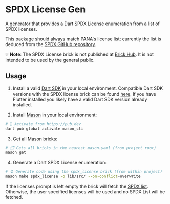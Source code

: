 # SPDX License Gen

A generator that provides a Dart SPDX License enumeration from a list of SPDX licenses.

This package should always match [PANA's](https://github.com/dart-lang/pana/blob/master/third_party/spdx/update_licenses.dart) license list; currently the list is deduced from the [SPDX GitHub repository](https://github.com/spdx/license-list-data/tree/main/json/details).

💡 **Note**: The SPDX License brick is not published at [Brick Hub](brickhub.dev). It is not intended to be used by the general public.

## Usage

1. Install a valid [Dart SDK](https://dart.dev/get-dart) in your local environment. Compatible Dart SDK versions with the SPDX license brick can be found [here](https://github.com/VeryGoodOpenSource/very_good_cli/blob/main/tool/spdx_license/hooks/pubspec.yaml). If you have Flutter installed you likely have a valid Dart SDK version already installed.

2. Install [Mason](https://github.com/felangel/mason/tree/master/packages/mason_cli#installation) in your local environment:

```sh
# 🎯 Activate from https://pub.dev
dart pub global activate mason_cli
```

3. Get all Mason bricks:

```sh
# 🗂 Gets all bricks in the nearest mason.yaml (from project root)
mason get
```

4. Generate a Dart SPDX License enumeration:

```sh
# ⚙️ Generate code using the spdx_license brick (from within project)
mason make spdx_license -o lib/src/ --on-conflict=overwrite
```

If the licenses prompt is left empty the brick will fetch the [SPDX list](https://github.com/spdx/license-list-data/tree/main/json/details). Otherwise, the user specified licenses will be used and no SPDX List will be fetched.
